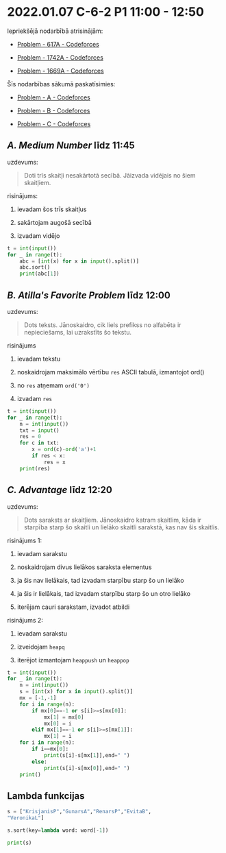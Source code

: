 # 2022.01.07 C-6-2 P1 11:00 - 12:50

Iepriekšējā nodarbībā atrisinājām:

* [Problem - 617A - Codeforces](https://codeforces.com/problemset/problem/617/A)

* [Problem - 1742A - Codeforces](https://codeforces.com/problemset/problem/1742/A)

* [Problem - 1669A - Codeforces](https://codeforces.com/problemset/problem/1669/A)

Šīs nodarbības sākumā paskatīsimies:

* [Problem - A - Codeforces](https://codeforces.com/contest/1760/problem/A)

* [Problem - B - Codeforces](https://codeforces.com/contest/1760/problem/B)

* [Problem - C - Codeforces](https://codeforces.com/contest/1760/problem/C)

## *A. Medium Number* līdz 11:45

uzdevums:

> Doti trīs skaitļi nesakārtotā secībā. Jāizvada vidējais no šiem skaitļiem.

risinājums:

1. ievadam šos trīs skaitļus

2. sakārtojam augošā secībā

3. izvadam vidējo

```python
t = int(input())
for _ in range(t):
    abc = [int(x) for x in input().split()]
    abc.sort()
    print(abc[1])
```

## *B. Atilla's Favorite Problem* līdz 12:00

uzdevums:

> Dots teksts. Jānoskaidro, cik liels prefikss no alfabēta ir nepieciešams, lai uzrakstīts šo tekstu.

risinājums

1. ievadam tekstu

2. noskaidrojam maksimālo vērtību `res` ASCII tabulā, izmantojot ord()

3. no `res` atņemam `ord('0')`

4. izvadam `res`

```python
t = int(input())
for _ in range(t):
    n = int(input())
    txt = input()
    res = 0
    for c in txt:
        x = ord(c)-ord('a')+1
        if res < x:
            res = x
    print(res)
```

## *C. Advantage* līdz 12:20

uzdevums:

> Dots saraksts ar skaitļiem. Jānoskaidro katram skaitlim, kāda ir starpība starp šo skaitli un lielāko skaitli sarakstā, kas nav šis skaitlis.

risinājums 1:

1. ievadam sarakstu

2. noskaidrojam divus lielākos saraksta elementus

3. ja šis nav lielākais, tad izvadam starpību starp šo un lielāko

4. ja šis ir lielākais, tad izvadam starpību starp šo un otro lielāko

5. iterējam cauri sarakstam, izvadot atbildi

risinājums 2:

1. ievadam sarakstu

2. izveidojam `heapq`

3. iterējot izmantojam `heappush` un `heappop`

```python
t = int(input())
for _ in range(t):
    n = int(input())
    s = [int(x) for x in input().split()]
    mx = [-1,-1]
    for i in range(n):
        if mx[0]==-1 or s[i]>=s[mx[0]]:
            mx[1] = mx[0]
            mx[0] = i
        elif mx[1]==-1 or s[i]>=s[mx[1]]:
            mx[1] = i
    for i in range(n):
        if i==mx[0]:
            print(s[i]-s[mx[1]],end=" ")
        else:
            print(s[i]-s[mx[0]],end=" ")
    print()
```

## Lambda funkcijas

```python
s = ["KrisjanisP","GunarsA","RenarsP","EvitaB",
"VeronikaL"]

s.sort(key=lambda word: word[-1])

print(s)
```
